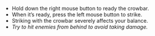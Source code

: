 - Hold down the right mouse button to ready the crowbar.
- When it’s ready, press the left mouse button to strike.
- Striking with the crowbar severely affects your balance.
- *Try to hit enemies from behind to avoid taking damage.*